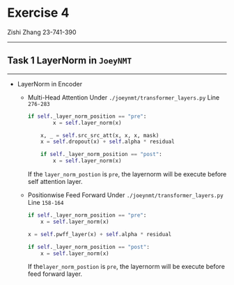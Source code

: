 # Exercise 4

Zishi Zhang
23-741-390

---

## Task 1 LayerNorm in `JoeyNMT`

---

- LayerNorm in Encoder
    - Multi-Head Attention
        Under `./joeynmt/transformer_layers.py` Line `276-283`
        ```python
        if self._layer_norm_position == "pre":
                x = self.layer_norm(x)

            x, _ = self.src_src_att(x, x, x, mask)
            x = self.dropout(x) + self.alpha * residual

            if self._layer_norm_position == "post":
                x = self.layer_norm(x)
        ```

        If the `layer_norm_postion` is `pre`, the layernorm will be execute before self attention layer.
    
    - Positionwise Feed Forward
        Under `./joeynmt/transformer_layers.py` Line `158-164`
        ```python
        if self._layer_norm_position == "pre":
            x = self.layer_norm(x)

        x = self.pwff_layer(x) + self.alpha * residual

        if self._layer_norm_position == "post":
            x = self.layer_norm(x)
        ```

        If the`layer_norm_postion` is `pre`, the layernorm will be execute before feed forward layer.